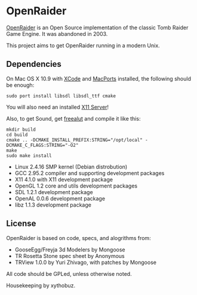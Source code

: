 # OpenRaider

[OpenRaider](http://openraider.sourceforge.net) is an Open Source implementation of the classic Tomb Raider Game Engine. It was abandoned in 2003.

This project aims to get OpenRaider running in a modern Unix.

## Dependencies

On Mac OS X 10.9 with [XCode](https://developer.apple.com/xcode/) and [MacPorts](http://www.macports.org) installed, the following should be enough:

    sudo port install libsdl libsdl_ttf cmake

You will also need an installed [X11 Server](http://xquartz.macosforge.org/trac)!

Also, to get Sound, get [freealut](https://github.com/vancegroup/freealut) and compile it like this:

    mkdir build
    cd build
    cmake .. -DCMAKE_INSTALL_PREFIX:STRING="/opt/local" -DCMAKE_C_FLAGS:STRING="-O2"
    make
    sudo make install

+ Linux 2.4.16 SMP kernel (Debian distrobution)
+ GCC 2.95.2 compiler and supporting development packages
+ X11 4.1.0 with X11 development package
+ OpenGL 1.2 core and utils development packages
+ SDL 1.2.1 development package
+ OpenAL 0.0.6 development package
+ libz 1.1.3 development package

## License

OpenRaider is based on code, specs, and alogrithms from:

+ GooseEgg/Freyja 3d Modelers by Mongoose
+ TR Rosetta Stone spec sheet by Anonymous
+ TRView 1.0.0 by Yuri Zhivago, with patches by Mongoose

All code should be GPLed, unless otherwise noted.

Housekeeping by xythobuz.
